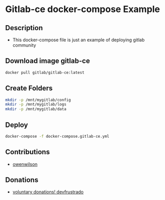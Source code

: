 # Gitlab-ce docker-compose Example

## Description

- This docker-compose file is just an example of deploying gitlab community

## Download image gitlab-ce

```sh
docker pull gitlab/gitlab-ce:latest
```
## Create Folders

```sh
mkdir -p /mnt/mygitlab/config
mkdir -p /mnt/mygitlab/logs
mkdir -p /mnt/mygitlab/data
```
## Deploy

```sh
docker-compose -f docker-compose.gitlab-ce.yml
```

## Contributions

- [owenwilson](https://github.com/owenwilson)

## Donations

- [voluntary donations! devfrustrado](https://www.paypal.com/paypalme/devfrustrado)
